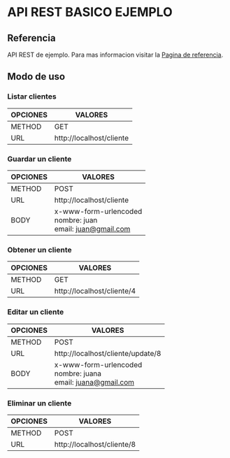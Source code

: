 # API REST BASICO EJEMPLO

## Referencia

API REST de ejemplo.
Para mas informacion visitar la [Pagina de referencia](https://www.positronx.io/codeigniter-rest-api-tutorial-with-example/).

## Modo de uso

### Listar clientes
| OPCIONES | VALORES                                                                                  |
|----------|------------------------------------------------------------------------------------------|
| METHOD   | GET                                                                                      |
| URL      | http://localhost/cliente                                                                |

### Guardar un cliente
| OPCIONES | VALORES                                                                                  |
|----------|------------------------------------------------------------------------------------------|
| METHOD   | POST                                                                                     |
| URL      | http://localhost/cliente                                                                |
| BODY     | x-www-form-urlencoded <br/> nombre: juan <br/> email: juan@gmail.com                     |

### Obtener un cliente
| OPCIONES | VALORES                                                                                  |
|----------|------------------------------------------------------------------------------------------|
| METHOD   | GET                                                                                      |
| URL      | http://localhost/cliente/4                                                              |

### Editar un cliente
| OPCIONES | VALORES                                                                                  |
|----------|------------------------------------------------------------------------------------------|
| METHOD   | POST                                                                                     |
| URL      | http://localhost/cliente/update/8                                                       |
| BODY     | x-www-form-urlencoded <br/> nombre: juana <br/> email: juana@gmail.com                   |

### Eliminar un cliente
| OPCIONES | VALORES                                                                                  |
|----------|------------------------------------------------------------------------------------------|
| METHOD   | POST                                                                                     |
| URL      | http://localhost/cliente/8                                                              |

